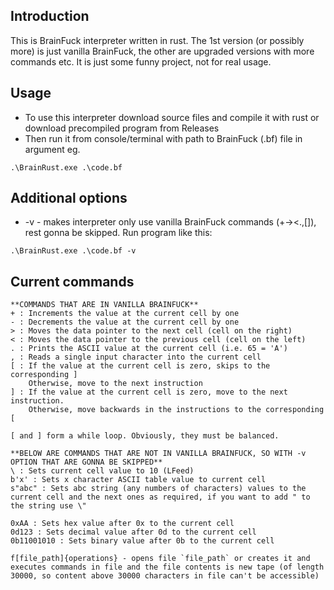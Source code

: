 ## Introduction
This is BrainFuck interpreter written in rust. The 1st version (or possibly more) is just vanilla BrainFuck, the other are upgraded versions with more commands etc. It is just some funny project, not for real usage.

## Usage
- To use this interpreter download source files and compile it with rust or download precompiled program from Releases
- Then run it from console/terminal with path to BrainFuck (.bf) file in argument eg.
```
.\BrainRust.exe .\code.bf
```

## Additional options
- -v - makes interpreter only use vanilla BrainFuck commands (+-><.,[]), rest gonna be skipped. Run program like this:
```
.\BrainRust.exe .\code.bf -v
```

## Current commands
```
**COMMANDS THAT ARE IN VANILLA BRAINFUCK**
+ : Increments the value at the current cell by one
- : Decrements the value at the current cell by one
> : Moves the data pointer to the next cell (cell on the right)
< : Moves the data pointer to the previous cell (cell on the left)
. : Prints the ASCII value at the current cell (i.e. 65 = 'A')
, : Reads a single input character into the current cell
[ : If the value at the current cell is zero, skips to the corresponding ]
    Otherwise, move to the next instruction
] : If the value at the current cell is zero, move to the next instruction.
    Otherwise, move backwards in the instructions to the corresponding [

[ and ] form a while loop. Obviously, they must be balanced.

**BELOW ARE COMMANDS THAT ARE NOT IN VANILLA BRAINFUCK, SO WITH -v OPTION THAT ARE GONNA BE SKIPPED**
\ : Sets current cell value to 10 (LFeed)
b'x' : Sets x character ASCII table value to current cell
s"abc" : Sets abc string (any numbers of characters) values to the current cell and the next ones as required, if you want to add " to the string use \"

0xAA : Sets hex value after 0x to the current cell
0d123 : Sets decimal value after 0d to the current cell
0b11001010 : Sets binary value after 0b to the current cell

f[file_path]{operations} - opens file `file_path` or creates it and executes commands in file and the file contents is new tape (of length 30000, so content above 30000 characters in file can't be accessible)
```